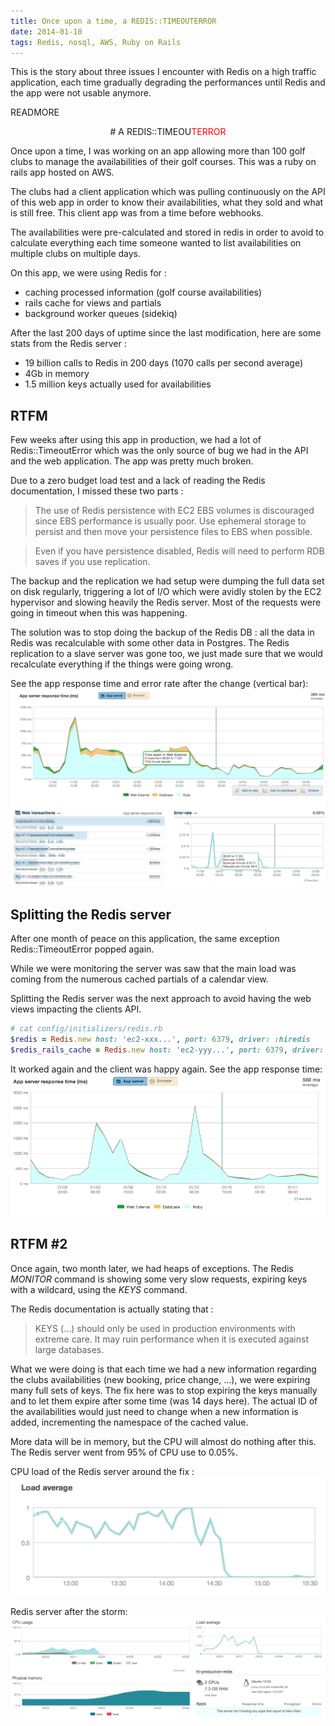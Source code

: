 ```yaml
---
title: Once upon a time, a REDIS::TIMEOUTERROR
date: 2014-01-10
tags: Redis, nosql, AWS, Ruby on Rails
---
```


This is the story about three issues I encounter with Redis on a high traffic application, each time gradually degrading the performances until Redis and the app were not usable anymore.

READMORE

<center>
# A REDIS::TIMEOU<font color='red'>TERROR</font>
</center>

Once upon a time, I was working on an app allowing more than 100 golf clubs to manage the availabilities of their golf courses. This was a ruby on rails app hosted on AWS.

The clubs had a client application which was pulling continuously on the API of this web app in order to know their availabilities, what they sold and what is still free. This client app was from a time before webhooks.

The availabilities were pre-calculated and stored in redis in order to avoid to calculate everything each time someone wanted to list availabilities on multiple clubs on multiple days.

On this app, we were using Redis for :

* caching processed information (golf course availabilities)
* rails cache for views and partials
* background worker queues (sidekiq)

After the last 200 days of uptime since the last modification, here are some stats from the Redis server :

* 19 billion calls to Redis in 200 days (1070 calls per second average)
* 4Gb in memory
* 1.5 million keys actually used for availabilities

## RTFM

Few weeks after using this app in production, we had a lot of Redis::TimeoutError which was the only source of bug we had in the API and the web application. The app was pretty much broken.

Due to a zero budget load test and a lack of reading the Redis documentation, I missed these two parts :

> The use of Redis persistence with EC2 EBS volumes is discouraged since EBS performance is usually poor. Use ephemeral storage to persist and then move your persistence files to EBS when possible.

> Even if you have persistence disabled, Redis will need to perform RDB saves if you use replication.

The backup and the replication we had setup were dumping the full data set on disk regularly, triggering a lot of I/O which were avidly stolen by the EC2 hypervisor and slowing heavily the Redis server. Most of the requests were going in timeout when this was happening.

The solution was to stop doing the backup of the Redis DB : all the data in Redis was recalculable with some other data in Postgres. The Redis replication to a slave server was gone too, we just made sure that we would recalculate everything if the things were going wrong.

See the app response time and error rate after the change (vertical bar):
![Removing Redis from EBS](images/redis_ttl/1-remove-redis-from-EBS.png)

## Splitting the Redis server

After one month of peace on this application, the same exception Redis::TimeoutError popped again.

While we were monitoring the server was saw that the main load was coming from the numerous cached partials of a calendar view.

Splitting the Redis server was the next approach to avoid having the web views impacting the clients API.

```ruby
# cat config/initializers/redis.rb
$redis = Redis.new host: 'ec2-xxx...', port: 6379, driver: :hiredis
$redis_rails_cache = Redis.new host: 'ec2-yyy...', port: 6379, driver: :hiredis
```
It worked again and the client was happy again. See the app response time:
![Splitting Redis in two](images/redis_ttl/3-after-split-redis-cache-and-availabilities_app-response-time.png)

## RTFM #2

Once again, two month later, we had heaps of exceptions. The Redis *MONITOR* command is showing some very slow requests, expiring keys with a wildcard, using the *KEYS* command.

The Redis documentation is actually stating that :

> KEYS (...) should only be used in production environments with extreme care. It may ruin performance when it is executed against large databases.

What we were doing is that each time we had a new information regarding the clubs availabilities (new booking, price change, ...), we were expiring many full sets of keys. The fix here was to stop expiring the keys manually and to let them expire after some time (was 14 days here). The actual ID of the availabilities would just need to change when a new information is added, incrementing the namespace of the cached value.

More data will be in memory, but the CPU will almost do nothing after this. The Redis server went from 95% of CPU use to 0.05%.

CPU load of the Redis server around the fix :
![CPU after fix](images/redis_ttl/4-redis-wildcard-invalidation_load-average.png)

Redis server after the storm:
![New Relic - one month later](images/redis_ttl/6-redis-1-month-later.png)

